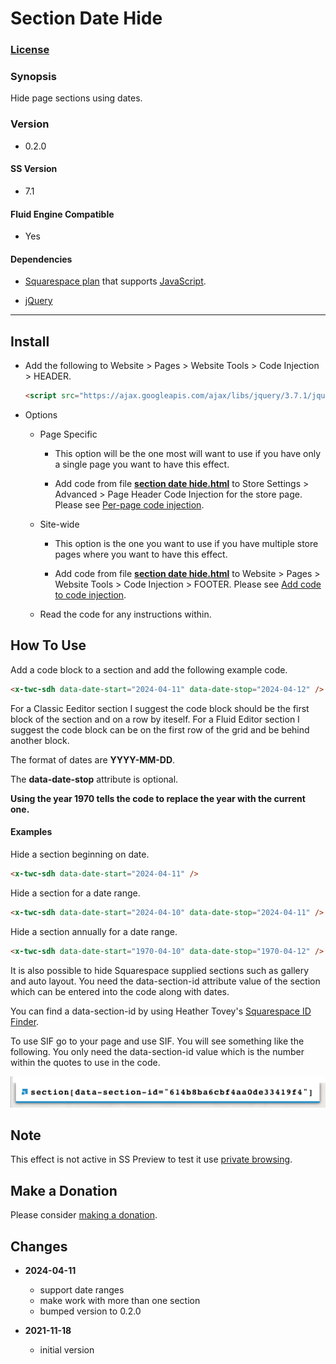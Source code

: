 # Section Date Hide

### [License][1]

### Synopsis

Hide page sections using dates.

### Version

  * 0.2.0

#### SS Version

  * 7.1

#### Fluid Engine Compatible

  * Yes

#### Dependencies

  * [Squarespace plan][2] that supports [JavaScript][3].
  
  * [jQuery][4]

---

## Install

* Add the following to Website > Pages > Website Tools > Code Injection >
  HEADER.
  
  ```html
  <script src="https://ajax.googleapis.com/ajax/libs/jquery/3.7.1/jquery.min.js"></script>
  ```
  
* Options

  * Page Specific
  
    * This option will be the one most will want to use if you have only a
      single page you want to have this effect.
      
    * Add code from file **[section date hide.html][5]** to Store Settings >
      Advanced > Page Header Code Injection for the store page. Please see
      [Per-page code injection][6].
      
  * Site-wide
  
    * This option is the one you want to use if you have multiple store pages
      where you want to have this effect.
      
    * Add code from file **[section date hide.html][5]** to Website >
      Pages > Website Tools > Code Injection > FOOTER. Please see [Add code to code
      injection][7].
      
  * Read the code for any instructions within.

## How To Use

Add a code block to a section and add the following example code.

```html
<x-twc-sdh data-date-start="2024-04-11" data-date-stop="2024-04-12" />
```

For a Classic Eeditor section I suggest the code block should be the first block
of the section and on a row by iteself. For a Fluid Editor section I suggest the
code block can be on the first row of the grid and be behind another block.

The format of dates are **YYYY-MM-DD**.

The **data-date-stop** attribute is optional.

**Using the year 1970 tells the code to replace the year with the current 
one.**

#### Examples

Hide a section beginning on date.

```html
<x-twc-sdh data-date-start="2024-04-11" />
```

Hide a section for a date range.

```html
<x-twc-sdh data-date-start="2024-04-10" data-date-stop="2024-04-11" />
```

Hide a section annually for a date range.

```html
<x-twc-sdh data-date-start="1970-04-10" data-date-stop="1970-04-12" />
```

It is also possible to hide Squarespace supplied sections such as gallery and
auto layout. You need the data-section-id attribute value of the section which
can be entered into the code along with dates.

You can find a data-section-id by using Heather Tovey's [Squarespace ID
Finder][8].

To use SIF go to your page and use SIF. You will see something like the
following. You only need the data-section-id value which is the number within
the quotes to use in the code.

![squarespace id finder example](read%20me%20assets/data%20section%20id.png)

## Note

This effect is not active in SS Preview to test it use [private browsing][9].

## Make a Donation

Please consider [making a donation][10].

## Changes

* **2024-04-11**

  * support date ranges
  * make work with more than one section
  * bumped version to 0.2.0
  
* **2021-11-18**

  * initial version

[1]: https://github.com/tomsWebConsulting/twcsl/blob/main/LICENSE.txt#L1
[2]: https://www.squarespace.com/pricing
[3]: https://en.wikipedia.org/wiki/JavaScript
[4]: https://jquery.com/
[5]: section%20date%20hide.html#L1
[6]: https://support.squarespace.com/hc/en-us/articles/205815908-Using-code-injection#toc-per-page-code-injection
[7]: https://support.squarespace.com/hc/en-us/articles/205815908-Using-code-injection#toc-add-code-to-code-injection
[8]: https://www.heathertovey.com/squarespace-id-finder/
[9]: https://support.squarespace.com/hc/en-us/articles/207099587-Using-private-browsing-or-incognito-mode
[10]: https://github.com/tomsWebConsulting/twcsl#make-a-donation
